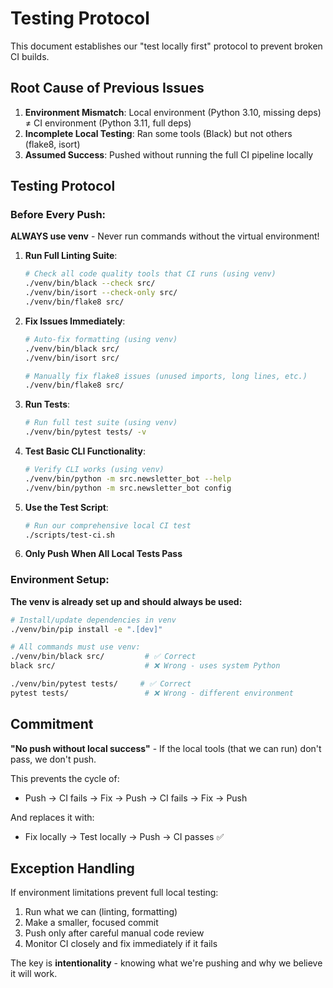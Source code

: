 # Testing Protocol

This document establishes our "test locally first" protocol to prevent broken CI builds.

## Root Cause of Previous Issues

1. **Environment Mismatch**: Local environment (Python 3.10, missing deps) ≠ CI environment (Python 3.11, full deps)
2. **Incomplete Local Testing**: Ran some tools (Black) but not others (flake8, isort)
3. **Assumed Success**: Pushed without running the full CI pipeline locally

## Testing Protocol

### Before Every Push:

**ALWAYS use venv** - Never run commands without the virtual environment!

1. **Run Full Linting Suite**:
   ```bash
   # Check all code quality tools that CI runs (using venv)
   ./venv/bin/black --check src/
   ./venv/bin/isort --check-only src/
   ./venv/bin/flake8 src/
   ```

2. **Fix Issues Immediately**:
   ```bash
   # Auto-fix formatting (using venv)
   ./venv/bin/black src/
   ./venv/bin/isort src/
   
   # Manually fix flake8 issues (unused imports, long lines, etc.)
   ./venv/bin/flake8 src/
   ```

3. **Run Tests**:
   ```bash
   # Run full test suite (using venv)
   ./venv/bin/pytest tests/ -v
   ```

4. **Test Basic CLI Functionality**:
   ```bash
   # Verify CLI works (using venv)
   ./venv/bin/python -m src.newsletter_bot --help
   ./venv/bin/python -m src.newsletter_bot config
   ```

5. **Use the Test Script**:
   ```bash
   # Run our comprehensive local CI test
   ./scripts/test-ci.sh
   ```

4. **Only Push When All Local Tests Pass**

### Environment Setup:

**The venv is already set up and should always be used:**

```bash
# Install/update dependencies in venv
./venv/bin/pip install -e ".[dev]"

# All commands must use venv:
./venv/bin/black src/         # ✅ Correct
black src/                    # ❌ Wrong - uses system Python

./venv/bin/pytest tests/     # ✅ Correct  
pytest tests/                 # ❌ Wrong - different environment
```

## Commitment

**"No push without local success"** - If the local tools (that we can run) don't pass, we don't push.

This prevents the cycle of:
- Push → CI fails → Fix → Push → CI fails → Fix → Push

And replaces it with:
- Fix locally → Test locally → Push → CI passes ✅

## Exception Handling

If environment limitations prevent full local testing:
1. Run what we can (linting, formatting)
2. Make a smaller, focused commit
3. Push only after careful manual code review
4. Monitor CI closely and fix immediately if it fails

The key is **intentionality** - knowing what we're pushing and why we believe it will work.